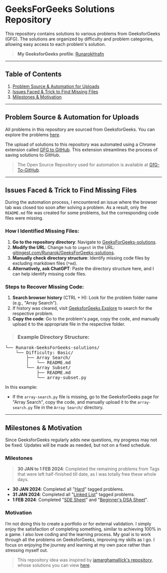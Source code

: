# GeeksForGeeks Solutions Repository

This repository contains solutions to various problems from GeeksforGeeks (GFG). The solutions are organized by difficulty and problem categories, allowing easy access to each problem's solution.  
> **My GeeksforGeeks profile**: [RunarokHrafn](https://www.geeksforgeeks.org/user/runarokhrafn/)

---

## Table of Contents

1. [Problem Source & Automation for Uploads](#problem-source--automation-for-uploads)  
2. [Issues Faced & Trick to Find Missing Files](#issues-faced--trick-to-find-missing-files)  
3. [Milestones & Motivation](#milestones--motivation)

---

## Problem Source & Automation for Uploads

All problems in this repository are sourced from GeeksforGeeks. You can explore the problems [here](https://www.geeksforgeeks.org/explore?page=1&sortBy=difficulty).

The upload of solutions to this repository was automated using a Chrome extension called [GFG to GitHub](https://chromewebstore.google.com/detail/gfg-to-github/gojabhkegjnlnklkkpkglaembhlknkgk). This extension streamlines the process of saving solutions to GitHub.
> The Open Source Repository used for automation is available at [GfG-To-GitHub](https://github.com/AtharvaNanavate/GfG-To-GitHub).

---

## Issues Faced & Trick to Find Missing Files

During the automation process, I encountered an issue where the browser tab was closed too soon after solving a problem. As a result, only the `README.md` file was created for some problems, but the corresponding code files were missing. 

### How I Identified Missing Files:
1. **Go to the repository directory**: Navigate to [GeeksForGeeks-solutions](https://github.com/Runarok/GeeksForGeeks-solutions).
2. **Modify the URL**: Change `hub` to `ingest` in the URL: [gitingest.com/Runarok/GeeksForGeeks-solutions](https://gitingest.com/Runarok/GeeksForGeeks-solutions).
3. **Manually check directory structure**: Identify missing code files by excluding markdown files (`*md`).
4. **Alternatively, ask ChatGPT**: Paste the directory structure here, and I can help identify missing code files.

### Steps to Recover Missing Code:
1. **Search browser history** (CTRL + H): Look for the problem folder name (e.g., "Array Search").
2. If history was cleared, visit [GeeksforGeeks Explore](https://www.geeksforgeeks.org/explore?page=1&sortBy=difficulty) to search for the respective problem.
3. **Copy the code**: Go to the problem's page, copy the code, and manually upload it to the appropriate file in the respective folder.

> ### Example Directory Structure:
<pre>
└── Runarok-GeeksForGeeks-solutions/
    └── Difficulty: Basic/
        ├── Array Search/
        │   └── README.md
        └── Array Subset/
            ├── README.md
            └── array-subset.py
</pre>

In this example:
- If the `array-search.py` file is missing, go to the GeeksforGeeks page for "Array Search", copy the code, and manually upload it to the `array-search.py` file in the `Array Search/` directory.

---

## Milestones & Motivation

Since GeeksforGeeks regularly adds new questions, my progress may not be fixed. Updates will be made as needed, but not on a fixed schedule.

### Milestones

> **30 JAN to 1 FEB 2024**: Completed the remaining problems from Tags that were left half-finished till date, as I was totally free these whole days.
- **30 JAN 2024**: Completed all "[Hard](https://www.geeksforgeeks.org/explore?page=1&difficulty=Hard&sortBy=accuracy)" tagged problems.  
- **31 JAN 2024**: Completed all "[Linked List](https://www.geeksforgeeks.org/explore?page=1&category=Linked%20List&sortBy=accuracy)" tagged problems.  
- **1 FEB 2024**: Completed "[SDE Sheet](https://www.geeksforgeeks.org/explore?page=1&sprint=a663236c31453b969852f9ea22507634&sortBy=accuracy&sprint_name=SDE%20Sheet)" and "[Beginner's DSA Sheet](https://www.geeksforgeeks.org/explore?page=1&sprint=ca8ae412173dbd8346c26a0295d098fd&sortBy=accuracy&sprint_name=Beginner%27s%20DSA%20Sheet)".  

### Motivation
I’m not doing this to create a portfolio or for external validation. I simply enjoy the satisfaction of completing something, similar to achieving 100% in a game. I also love coding and the learning process. My goal is to work through all the problems on GeeksforGeeks, improving my skills as I go. I focus on enjoying the journey and learning at my own pace rather than stressing myself out.

> This repository idea was inspired by [iamarghamallick's repository](https://github.com/iamarghamallick), whose solutions you can view [here](https://github.com/iamarghamallick/GeeksforGeeks-Solutions/tree/main).

